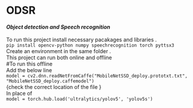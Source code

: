 # ODSR
  ***Object detection and Speech recognition*** <br><br>
To run this project install necessary pacakages and libraries . <br>
`pip install opencv-python numpy speechrecognition torch pyttsx3` <br>
Create an environment in the same folder . <br>
This project can run both online and offline <br>
#To run this offline <Br>
Add the below line <br>
`model = cv2.dnn.readNetFromCaffe("MobileNetSSD_deploy.prototxt.txt", "MobileNetSSD_deploy.caffemodel")` <br>
{check the correct location of the file } <br>
In place of <br>
`model = torch.hub.load('ultralytics/yolov5', 'yolov5s') `
